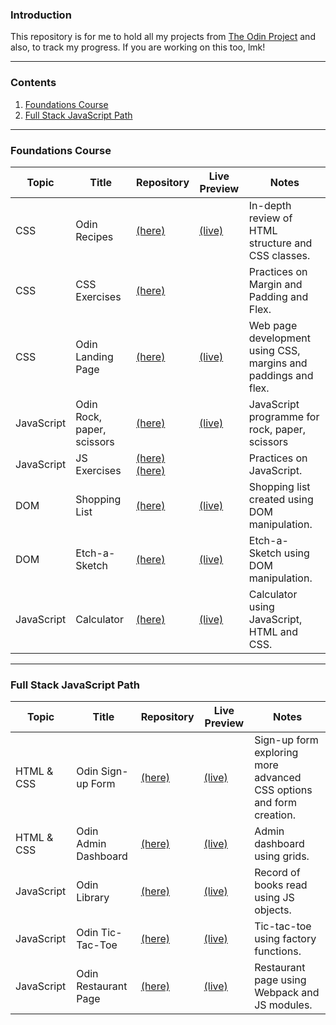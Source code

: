 ### Introduction

This repository is for me to hold all my projects from [The Odin Project](https://www.theodinproject.com/) and also, to track my progress. If you are working on this too, lmk!

---

### Contents
1. [Foundations Course](#foundi)
2. [Full Stack JavaScript Path](#fsjs)

---

<a id="foundi"></a>
### Foundations Course

| Topic | Title | Repository | Live Preview|  Notes |
|-------|-------|------------|-------------|--------|
| CSS   | Odin Recipes | [(here)](https://github.com/leecharlenej/odin-recipes) | [(live)](https://leecharlenej.github.io/odin-recipes/) | In-depth review of HTML structure and CSS classes.
| CSS   | CSS Exercises | [(here)](https://github.com/leecharlenej/css-exercises) |  | Practices on Margin and Padding and Flex.
| CSS   | Odin Landing Page | [(here)](https://github.com/leecharlenej/odin-landing-page)| [(live)](https://leecharlenej.github.io/odin-landing-page/first_attempt/) |Web page development using CSS, margins and paddings and flex.
| JavaScript | Odin Rock, paper, scissors | [(here)](https://github.com/leecharlenej/odin-rock-paper-scissors) | [(live)](https://leecharlenej.github.io/odin-rock-paper-scissors/) | JavaScript programme for rock, paper, scissors |
| JavaScript | JS Exercises | [(here)](https://github.com/leecharlenej/javascript-exercises) <br> [(here)](https://github.com/leecharlenej/JavaScript30)| | Practices on JavaScript.
| DOM   | Shopping List | [(here)](https://github.com/leecharlenej/theodinproject/tree/main/odin-shopping-list) | [(live)](https://leecharlenej.github.io/theodinproject/odin-shopping-list/) | Shopping list created using DOM manipulation. |
| DOM   | Etch-a-Sketch | [(here)](https://github.com/leecharlenej/odin-etch-a-sketch) | [(live)](https://leecharlenej.github.io/odin-etch-a-sketch/) | Etch-a-Sketch using DOM manipulation. |
| JavaScript | Calculator | [(here)](https://github.com/leecharlenej/odin-calculator) | [(live)](https://leecharlenej.github.io/odin-calculator/) | Calculator using JavaScript, HTML and CSS. |
---

<a id="fsjs"></a>
### Full Stack JavaScript Path

| Topic | Title | Repository | Live Preview|  Notes |
|-------|-------|------------|-------------|--------|
| HTML & CSS | Odin Sign-up Form | [(here)](https://github.com/leecharlenej/odin-sign-up-form) | [(live)](https://leecharlenej.github.io/odin-sign-up-form/) | Sign-up form exploring more advanced CSS options and form creation. |
| HTML & CSS | Odin Admin Dashboard | [(here)](https://github.com/leecharlenej/odin-admin-dashboard) | [(live)](https://leecharlenej.github.io/odin-admin-dashboard/) | Admin dashboard using grids. |
| JavaScript | Odin Library | [(here)](https://github.com/leecharlenej/theodinproject/tree/main/odin-library) | [(live)](https://leecharlenej.github.io/theodinproject/odin-library/) | Record of books read using JS objects. |
| JavaScript | Odin Tic-Tac-Toe | [(here)](https://github.com/leecharlenej/odin-tic-tac-toe) | [(live)](https://leecharlenej.github.io/odin-tic-tac-toe/) | Tic-tac-toe using factory functions. |
| JavaScript | Odin Restaurant Page | [(here)](https://github.com/leecharlenej/odin-restaurant-page) | [(live)](https://leecharlenej.github.io/odin-restaurant-page/dist/) | Restaurant page using Webpack and JS modules. |
